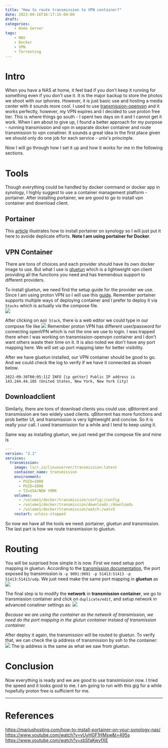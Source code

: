 ```yaml
---
title: "How to route transmission to VPN container?"
date: 2023-09-16T16:17:15-04:00
draft:
categories: 
    - Home Server
tags: 
    - NAS
    - Docker
    - VPN
    - Torrenting
---
```


# Intro
When you have a NAS at home, it feel bad if you don't keep it running for something even if you don't use it. It is the major backup to store the photos we shoot with our iphones. However, it is just basic use and hosting a media center with it sounds more cool. I used to use [transmission-openvpn](https://github.com/haugene/docker-transmission-openvpn) and it works perfectly, however, my VPN expires and I decided to use proton free tier. This is where things go south - I spent two days on it and I cannot get it work. When I am about to give up, I found a better approach for my purpose - running transmission and vpn in separate docker container and route transmission to vpn conatiner. It sounds a great idea in the first place given we should only do one job for each service - unix's princinple.

Now I will go through how I set it up and how it works for me in the following sections.
# Tools
Though everything could be handled by docker command or docker app in synology, I highly suggest to use a container management platform - portainer. After installing portainer, we are good to go to install vpn container and download client.

## Portainer
This [article](https://mariushosting.com/how-to-install-portainer-on-your-synology-nas/) illustrates how to install portainer on synology so I will just put it here to avoide deplicate efforts. **Note I am using portainer for Docker**.

## VPN Container
There are tons of choices and each provider should have its own docker image to use. But what I use is [gluetun](https://github.com/qdm12/gluetun) which is a lightweight vpn client providing all the functions you need and has tremendous support to different providers. 

To install gluetun, we need find the setup guide for the provider we use. Since I am using proton VPN so I will use this [guide](https://github.com/qdm12/gluetun/wiki/ProtonVPN). Remember portainer supports multiple ways of deploying container and I prefer to deploy it via `Stacks` which is actually via the compose file.  
![](https://i.imgur.com/s1EsNrT.png)

After clicking on `Add Stack`, there is a web editor we could type in our compose file like
![](https://i.imgur.com/aYxCx9r.png)
Remember proton VPN has different user/password for connecting openVPN which is not the one we use to login. I was trapped there when I was working on transmission-openvpn container and I don't want others waste their time on it. It is also noted we don't have any port mapping here. We will set up port mapping later for better visibility.

After we have gluetun installed, our VPN container should be good to go. And we could check the log to verify if we have it connected as shown below.
```
2022-09-30T00:05:11Z INFO [ip getter] Public IP address is 143.244.44.185 (United States, New York, New York City)

```

## Downloadclient
Similarly, there are tons of download clients you could use. qBitorrent and transmission are two widely used clients. qBitorrent has more functions and prob better UI, and transmission is very lightweight and concise. So it is really your call. I used transmission for a while and I tend to keep using it. 

Same way as installing gluetun, we just need get the compose file and mine is 
```yaml
---
version: "2.1"
services:
  transmission:
    image: lscr.io/linuxserver/transmission:latest
    container_name: transmission
    environment:
      - PUID=1000
      - PGID=1000
      - TZ=USA/NEW YORK
    volumes:
      - /volume1/docker/transmission/config:/config
      - /volume1/docker/transmission/downloads:/downloads
      - /volume1/docker/transmission/watch:/watch
    restart: unless-stopped
```

So now we have all the tools we need: portainer, gluetun and transmission. The last part is how we route transmission to gluetun.

# Routing
You will be surprised how simple it is now. First we need setup port mapping in gluetun. According to the [transmission documentation](https://hub.docker.com/r/linuxserver/transmission), the port exposed by transimission is `-p 9091:9091 -p 51413:51413 -p 51413:51413/udp`. We just need make the same port mapping in **gluetun** as
![](https://i.imgur.com/4ixrJ4L.png)

The final step is to modify the **network** in **transmission container**, we go to transmission container and click on `duplicate/edit`, and setup network in advanced conatiner settings as:
![](https://i.imgur.com/pU2vgqm.png)

*Because we are using the container as the network of transmission, we need do the port mapping in the glutun container instaed of transmission container.* 

After deploy it again, the transmission will be routed to gluetun. To verify that, we can check the ip address of transmission by ssh to the container:
![](https://i.imgur.com/ZksWgD3.png)
The ip address is the same as what we saw from gluetun.

# Conclusion
Now everything is ready and we are good to use transimission now. I tried the speed and it looks good to me. I am going to run with this gig for a while hopefully proton free is sufficient for me. 

---
# References
https://mariushosting.com/how-to-install-portainer-on-your-synology-nas/
https://www.youtube.com/watch?v=vUyHGF1HMsw&t=495s
https://www.youtube.com/watch?v=xbSfaKwyfXE